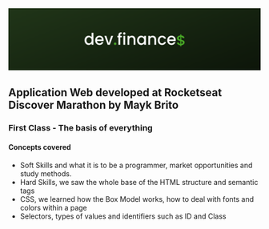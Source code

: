 <img src="capa_dev_finance.png">

## Application Web developed at Rocketseat Discover Marathon by Mayk Brito

### First Class - The basis of everything

#### Concepts covered

- Soft Skills and what it is to be a programmer, market opportunities and study methods.
- Hard Skills, we saw the whole base of the HTML structure and semantic tags
- CSS, we learned how the Box Model works, how to deal with fonts and colors within a page
- Selectors, types of values ​​and identifiers such as ID and Class
